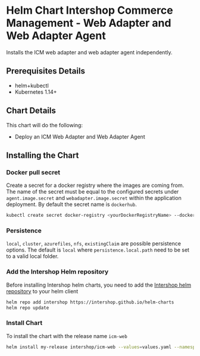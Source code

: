 # Helm Chart Intershop Commerce Management - Web Adapter and Web Adapter Agent

Installs the ICM web adapter and web adapter agent independently.

## Prerequisites Details

* helm+kubectl
* Kubernetes 1.14+

## Chart Details

This chart will do the following:

* Deploy an ICM Web Adapter and Web Adapter Agent

## Installing the Chart

### Docker pull secret

Create a secret for a docker registry where the images are coming from. The name of the secret must be equal to the configured secrets under `agent.image.secret` and `webadapter.image.secret` within the application deployment. By default the secret name is `dockerhub`.

```bash
kubectl create secret docker-registry <yourDockerRegistryName> --docker-server=<yourDockerRegistryServer> --docker-username=<yourUsername> --docker-password=<yourPassword> --docker-email=<yourEmail>
```

### Persistence

`local`, `cluster`, `azurefiles`, `nfs`, `existingClaim` are possible persistence options.
The default is `local` where `persistence.local.path` need to be set to a valid local folder.

### Add the Intershop Helm repository

Before installing Intershop helm charts, you need to add the [Intershop helm repository](https://intershop.github.io/helm-charts) to your helm client

```bash
helm repo add intershop https://intershop.github.io/helm-charts
helm repo update
```

### Install Chart

To install the chart with the release name `icm-web`

```bash
helm install my-release intershop/icm-web --values=values.yaml --namespace icm-web
```
